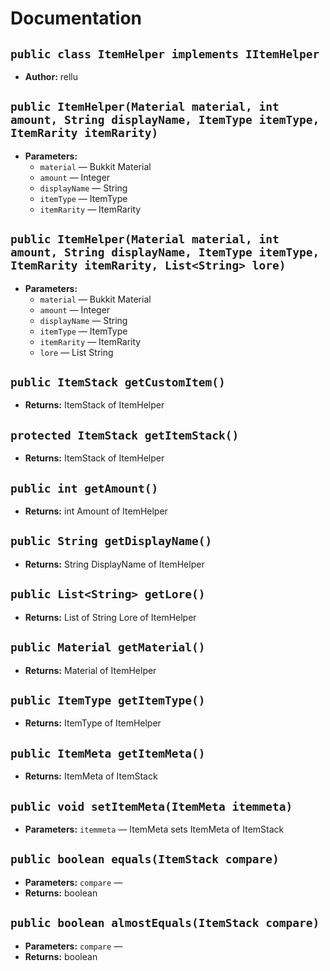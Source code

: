 # Documentation

## `public class ItemHelper implements IItemHelper`

 * **Author:** rellu

## `public ItemHelper(Material material, int amount, String displayName, ItemType itemType, ItemRarity itemRarity)`

 * **Parameters:**
   * `material` — Bukkit Material
   * `amount` — Integer
   * `displayName` — String
   * `itemType` — ItemType
   * `itemRarity` — ItemRarity

## `public ItemHelper(Material material, int amount, String displayName, ItemType itemType, ItemRarity itemRarity, List<String> lore)`

 * **Parameters:**
   * `material` — Bukkit Material
   * `amount` — Integer
   * `displayName` — String
   * `itemType` — ItemType
   * `itemRarity` — ItemRarity
   * `lore` — List String

## `public ItemStack getCustomItem()`

 * **Returns:** ItemStack of ItemHelper

## `protected ItemStack getItemStack()`

 * **Returns:** ItemStack of ItemHelper

## `public int getAmount()`

 * **Returns:** int Amount of ItemHelper

## `public String getDisplayName()`

 * **Returns:** String DisplayName of ItemHelper

## `public List<String> getLore()`

 * **Returns:** List of String Lore of ItemHelper

## `public Material getMaterial()`

 * **Returns:** Material of ItemHelper

## `public ItemType getItemType()`

 * **Returns:** ItemType of ItemHelper

## `public ItemMeta getItemMeta()`

 * **Returns:** ItemMeta of ItemStack

## `public void setItemMeta(ItemMeta itemmeta)`

 * **Parameters:** `itemmeta` — ItemMeta sets ItemMeta of ItemStack

## `public boolean equals(ItemStack compare)`

 * **Parameters:** `compare` — 
 * **Returns:** boolean

## `public boolean almostEquals(ItemStack compare)`

 * **Parameters:** `compare` — 
 * **Returns:** boolean
